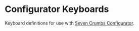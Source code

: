 # Configurator Keyboards

Keyboard definitions for use with [Seven Crumbs Configurator](https://github.com/ZoidTechnology/Configurator-App).
